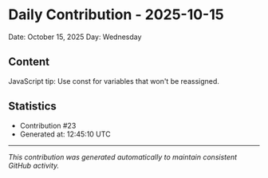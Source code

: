 # Daily Contribution - 2025-10-15

Date: October 15, 2025
Day: Wednesday

## Content

JavaScript tip: Use const for variables that won't be reassigned.

## Statistics

- Contribution #23
- Generated at: 12:45:10 UTC

---
*This contribution was generated automatically to maintain consistent GitHub activity.*
